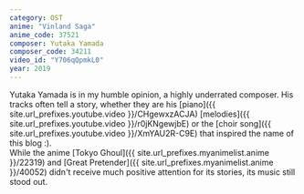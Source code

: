 ```yaml
---
category: OST
anime: "Vinland Saga"
anime_code: 37521
composer: Yutaka Yamada
composer_code: 34211
video_id: "Y706qQpmkL0"
year: 2019
---
```

Yutaka Yamada is in my humble opinion, a highly underrated composer. His tracks often tell a story, whether they are his [piano]({{ site.url_prefixes.youtube.video }}/CHgewxzACJA) [melodies]({{ site.url_prefixes.youtube.video }}/r0jKNgewjbE) or the [choir song]({{ site.url_prefixes.youtube.video }}/XmYAU2R-C9E) that inspired the name of this blog :).\
While the anime [Tokyo Ghoul]({{ site.url_prefixes.myanimelist.anime }}/22319) and [Great Pretender]({{ site.url_prefixes.myanimelist.anime }}/40052) didn't receive much positive attention for its stories, its music still stood out.